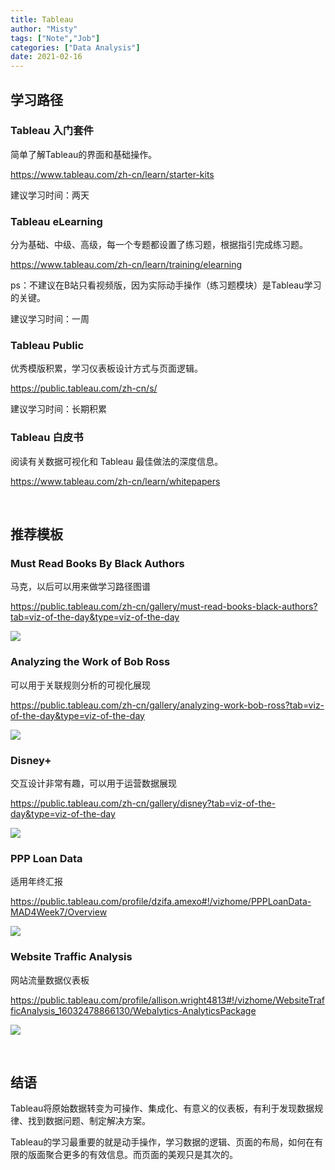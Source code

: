 ```yaml
---
title: Tableau
author: "Misty"
tags: ["Note","Job"]
categories: ["Data Analysis"]
date: 2021-02-16
---
```


## 学习路径

### Tableau 入门套件

简单了解Tableau的界面和基础操作。

https://www.tableau.com/zh-cn/learn/starter-kits

建议学习时间：两天

### Tableau eLearning

分为基础、中级、高级，每一个专题都设置了练习题，根据指引完成练习题。

https://www.tableau.com/zh-cn/learn/training/elearning

ps：不建议在B站只看视频版，因为实际动手操作（练习题模块）是Tableau学习的关键。

建议学习时间：一周

### Tableau Public

优秀模版积累，学习仪表板设计方式与页面逻辑。

https://public.tableau.com/zh-cn/s/

建议学习时间：长期积累

### Tableau 白皮书

阅读有关数据可视化和 Tableau 最佳做法的深度信息。

https://www.tableau.com/zh-cn/learn/whitepapers

&nbsp; 

## 推荐模板

### Must Read Books By Black Authors

马克，以后可以用来做学习路径图谱

https://public.tableau.com/zh-cn/gallery/must-read-books-black-authors?tab=viz-of-the-day&type=viz-of-the-day

![](https://raw.githubusercontent.com/M1styDay/image_hosting/master/hugo_images/1615035810333.jpg)

### Analyzing the Work of Bob Ross

可以用于关联规则分析的可视化展现

https://public.tableau.com/zh-cn/gallery/analyzing-work-bob-ross?tab=viz-of-the-day&type=viz-of-the-day

![](https://raw.githubusercontent.com/M1styDay/image_hosting/master/hugo_images/1615036074307.jpg)


### Disney+

交互设计非常有趣，可以用于运营数据展现


https://public.tableau.com/zh-cn/gallery/disney?tab=viz-of-the-day&type=viz-of-the-day


![](https://raw.githubusercontent.com/M1styDay/image_hosting/master/hugo_images/1615036260922.jpg)


### PPP Loan Data

适用年终汇报

https://public.tableau.com/profile/dzifa.amexo#!/vizhome/PPPLoanData-MAD4Week7/Overview


![](https://raw.githubusercontent.com/M1styDay/image_hosting/master/hugo_images/1615037040179.jpg)


### Website Traffic Analysis

网站流量数据仪表板

https://public.tableau.com/profile/allison.wright4813#!/vizhome/WebsiteTrafficAnalysis_16032478866130/Webalytics-AnalyticsPackage

![](https://raw.githubusercontent.com/M1styDay/image_hosting/master/hugo_images/1615036885457.jpg)

&nbsp; 

## 结语

Tableau将原始数据转变为可操作、集成化、有意义的仪表板，有利于发现数据规律、找到数据问题、制定解决方案。

Tableau的学习最重要的就是动手操作，学习数据的逻辑、页面的布局，如何在有限的版面聚合更多的有效信息。而页面的美观只是其次的。